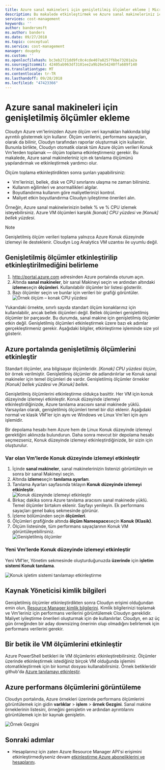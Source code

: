 ```yaml
---
title: Azure sanal makineleri için genişletilmiş ölçümler ekleme | Microsoft Docs
description: Bu makalede etkinleştirmek ve Azure sanal makineleriniz için genişletilmiş bir tanılama ölçümünü yapılandırmanıza yardımcı olur.
services: cost-management
keywords: ''
author: bandersmsft
ms.author: banders
ms.date: 09/27/2018
ms.topic: conceptual
ms.service: cost-management
manager: dougeby
ms.custom: ''
ms.openlocfilehash: bc3eb2721dd9fc0c4cde407a8257f6be73201a2a
ms.sourcegitcommit: 42405ab963df3101ee2a9b26e54240ffa689f140
ms.translationtype: MT
ms.contentlocale: tr-TR
ms.lasthandoff: 09/28/2018
ms.locfileid: "47423366"
---
```

# <a name="add-extended-metrics-for-azure-virtual-machines"></a>Azure sanal makineleri için genişletilmiş ölçümler ekleme

Cloudyn Azure vm'lerinizden Azure ölçüm veri kaynakları hakkında bilgi ayrıntılı göstermek için kullanır. Ölçüm verilerini, performans sayaçları, olarak da bilinir, Cloudyn tarafından raporlar oluşturmak için kullanılır. Bununla birlikte, Cloudyn otomatik olarak tüm Azure ölçüm verileri Konuk Vm'lerden toplamak — ölçüm toplama etkinleştirmeniz gerekir. Bu makalede, Azure sanal makineleriniz için ek tanılama ölçümünü yapılandırmak ve etkinleştirmek yardımcı olur.

Ölçüm toplama etkinleştirdikten sonra şunları yapabilirsiniz:

- Vm'lerinizi, bellek, disk ve CPU sınırlarını ulaşma ne zaman bilirsiniz.
- Kullanım eğilimleri ve anormallikleri algılar.
- Boyutlandırma kullanım göre maliyetlerinizi kontrol.
- Maliyet etkin boyutlandırma Cloudyn iyileştirme önerileri alın.

Örneğin, Azure sanal makinelerinizin bellek % ve % CPU izlemek isteyebilirsiniz. Azure VM ölçümleri karşılık _[konak] CPU yüzdesi_ ve _[Konuk] bellek yüzdesi_.

> [!NOTE]
> Genişletilmiş ölçüm verileri toplama yalnızca Azure Konuk düzeyinde izlemeyi ile desteklenir. Cloudyn Log Analytics VM uzantısı ile uyumlu değil.

## <a name="determine-whether-extended-metrics-are-enabled"></a>Genişletilmiş ölçümler etkinleştirilip etkinleştirilmediğini belirleme

1. http://portal.azure.com adresinden Azure portalında oturum açın.
2. Altında **sanal makineler**, bir sanal Makineyi seçin ve ardından altındaki **izleme**seçin **ölçümleri**. Kullanılabilir ölçümler bir listesi gösterilir.
3. Bazı ölçümler seçin ve bunlar için verileri bir grafiği görüntüler.  
    ![Örnek ölçüm – konak CPU yüzdesi](./media/azure-vm-extended-metrics/metric01.png)

Yukarıdaki örnekte, sınırlı sayıda standart ölçüm konaklarınız için kullanılabilir, ancak bellek ölçümleri değil. Bellek ölçümleri genişletilmiş ölçümler bir parçasıdır. Bu durumda, sanal makine için genişletilmiş ölçümler etkin değil. Genişletilmiş ölçümleri etkinleştirmek üzere bazı ek adımlar gerçekleştirmeniz gerekir. Aşağıdaki bilgiler, etkinleştirme işleminde size yol gösterir.

## <a name="enable-extended-metrics-in-the-azure-portal"></a>Azure portalında genişletilmiş ölçümlerini etkinleştir

Standart ölçümler, ana bilgisayar ölçümleridir. _[Konak] CPU yüzdesi_ ölçüm, bir örnek verilmiştir. Genişletilmiş ölçümler de adlandırılırlar ve Konuk sanal makineler için temel ölçümleri de vardır. Genişletilmiş ölçümler örnekler _[Konuk] bellek yüzdesi_ ve _[Konuk] bellek_.

Genişletilmiş ölçümlerini etkinleştirme oldukça basittir. Her VM için konuk düzeyinde izlemeyi etkinleştir. Konuk düzeyinde izlemeyi etkinleştirdiğinizde, Azure tanılama aracısını sanal makinede yüklü. Varsayılan olarak, genişletilmiş ölçümleri temel bir dizi eklenir. Aşağıdaki normal ve klasik VM'ler için aynı ve Windows ve Linux Vm'leri için aynı işlemidir.

Bir depolama hesabı hem Azure hem de Linux Konuk düzeyinde izlemeyi gerektiğini aklınızda bulundurun. Daha sonra mevcut bir depolama hesabı seçmezseniz, Konuk düzeyinde izlemeyi etkinleştirdiğinizde, bir sizin için oluşturulur.

### <a name="enable-guest-level-monitoring-on-existing-vms"></a>Var olan Vm'lerde Konuk düzeyinde izlemeyi etkinleştir

1. İçinde **sanal makineler**, sanal makinelerinizin listenizi görüntüleyin ve sonra bir sanal Makineyi seçin.
2. Altında **izleme**seçin **tanılama ayarları**.
3. Tanılama Ayarları sayfasında tıklayın **Konuk düzeyinde izlemeyi etkinleştir**.  
    ![Konuk düzeyinde izlemeyi etkinleştir](./media/azure-vm-extended-metrics/enable-guest-monitoring.png)
4. Birkaç dakika sonra Azure tanılama aracısını sanal makinede yüklü. Temel ölçümler birtakım eklenir. Sayfayı yenileyin. Ek performans sayaçları genel bakış sekmesinde görünür.
5. İzleme bölümünden seçin **ölçümleri**.
6. Ölçümleri grafiğinde altında **ölçüm Namespace**seçin **Konuk (Klasik)**.
7. Ölçüm listesinde, tüm performans sayaçlarının Konuk VM görüntüleyebilirsiniz.  
    ![Genişletilmiş ölçümler](./media/azure-vm-extended-metrics/extended-metrics.png)

### <a name="enable-guest-level-monitoring-on-new-vms"></a>Yeni Vm'lerde Konuk düzeyinde izlemeyi etkinleştir

Yeni VM'ler, Yönetim sekmesinde oluşturduğunuzda **üzerinde** için **işletim sistemi Konuk tanılama**.

![Konuk işletim sistemi tanılamayı etkinleştirme](./media/azure-vm-extended-metrics/new-enable-diag.png)

## <a name="resource-manager-credentials"></a>Kaynak Yöneticisi kimlik bilgileri

Genişletilmiş ölçümler etkinleştirdikten sonra Cloudyn erişimi olduğundan emin olun, [Resource Manager kimlik bilgilerini](activate-subs-accounts.md). Kimlik bilgilerinizi toplamak ve Vm'leriniz için performans verilerini görüntülemek Cloudyn gereklidir. Maliyet iyileştirme önerileri oluşturmak için de kullanılırlar. Cloudyn, en az üç gün örneğinden bir aday downsizing önerinin olup olmadığını belirlemek için performans verilerini gerekir.

## <a name="enable-vm-metrics-with-a-script"></a>Bir betik ile VM ölçümlerini etkinleştir

Azure PowerShell betikleri ile VM ölçümlerini etkinleştirebilirsiniz. Ölçümler üzerinde etkinleştirmek istediğiniz birçok VM olduğunda işlemini otomatikleştirmek için bir komut dosyası kullanabilirsiniz. Örnek betikleridir github'da [Azure tanılamayı etkinleştir](https://github.com/Cloudyn/azure-enable-diagnostics).

## <a name="view-azure-performance-metrics"></a>Azure performans ölçümlerini görüntüleme

Cloudyn portalında, Azure örnekleri üzerinde performans ölçümlerini görüntülemek için gidin **varlıklar** > **işlem** > **örnek Gezgini**. Sanal makine örneklerinin listesini, örneğini genişletin ve ardından ayrıntılarını görüntülemek için bir kaynak genişletin.

![Örnek Gezgini](./media/azure-vm-extended-metrics/instance-explorer.png)

## <a name="next-steps"></a>Sonraki adımlar

- Hesaplarınız için zaten Azure Resource Manager API'si erişimini etkinleştirmediyseniz devam [etkinleştirme Azure aboneliklerini ve hesaplarını](activate-subs-accounts.md).
